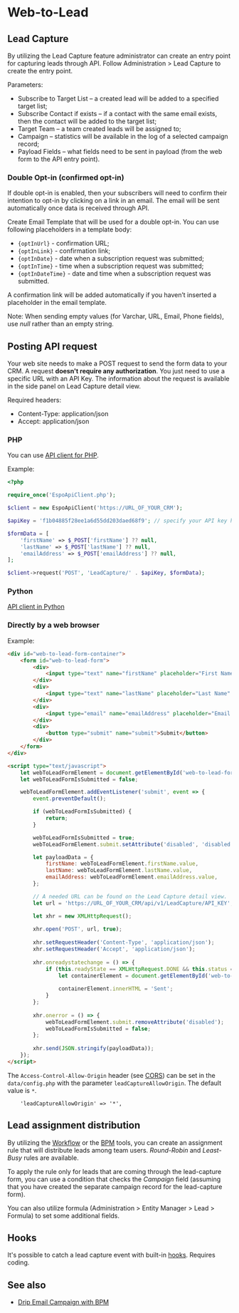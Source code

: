 # Web-to-Lead

## Lead Capture

By utilizing the Lead Capture feature administrator can create an entry point for capturing leads through API. Follow Administration > Lead Capture to create the entry point.

Parameters:

* Subscribe to Target List – a created lead will be added to a specified target list;
* Subscribe Contact if exists – if a contact with the same email exists, then the contact will be added to the target list;
* Target Team – a team created leads will be assigned to;
* Campaign – statistics will be available in the log of a selected campaign record;
* Payload Fields – what fields need to be sent in payload (from the web form to the API entry point).

### Double Opt-in (confirmed opt-in)

If double opt-in is enabled, then your subscribers will need to confirm their intention to opt-in by clicking on a link in an email. The email will be sent automatically once data is received through API.

Create Email Template that will be used for a double opt-in. You can use following placeholders in a template body:

* `{optInUrl}` - confirmation URL;
* `{optInLink}` - confirmation link;
* `{optInDate}` - date when a subscription request was submitted;
* `{optInTime}` - time when a subscription request was submitted;
* `{optInDateTime}` - date and time when a subscription request was submitted.

A confirmation link will be added automatically if you haven’t inserted a placeholder in the email template.

Note: When sending empty values (for Varchar, URL, Email, Phone fields), use *null* rather than an empty string.

## Posting API request

Your web site needs to make a POST request to send the form data to your CRM. A request **doesn't require any authorization**. You just need to use a specific URL with an API Key. The information about the request is available in the side panel on Lead Capture detail view.

Required headers:

* Content-Type: application/json
* Accept: application/json


### PHP

You can use [API client for PHP](../development/api-client-php.md).

Example:

```php
<?php

require_once('EspoApiClient.php');

$client = new EspoApiClient('https://URL_OF_YOUR_CRM');

$apiKey = 'f1b04885f28ee1a6d55dd203daed68f9'; // specify your API key here

$formData = [
    'firstName' => $_POST['firstName'] ?? null,
    'lastName' => $_POST['lastName'] ?? null,
    'emailAddress' => $_POST['emailAddress'] ?? null,
];

$client->request('POST', 'LeadCapture/' . $apiKey, $formData);

```

### Python

[API client in Python](../development/api-client-python.md)

### Directly by a web browser

Example:

```html
<div id="web-to-lead-form-container">
    <form id="web-to-lead-form">
        <div>
            <input type="text" name="firstName" placeholder="First Name">
        </div>
        <div>
            <input type="text" name="lastName" placeholder="Last Name" required>
        </div>
        <div>
            <input type="email" name="emailAddress" placeholder="Email Address" required>
        </div>
        <div>
            <button type="submit" name="submit">Submit</button>
        </div>
    </form>
</div>

<script type="text/javascript">
    let webToLeadFormElement = document.getElementById('web-to-lead-form');
    let webToLeadFormIsSubmitted = false;

    webToLeadFormElement.addEventListener('submit', event => {
        event.preventDefault();

        if (webToLeadFormIsSubmitted) {
            return;
        }

        webToLeadFormIsSubmitted = true;
        webToLeadFormElement.submit.setAttribute('disabled', 'disabled');

        let payloadData = {
            firstName: webToLeadFormElement.firstName.value,
            lastName: webToLeadFormElement.lastName.value,
            emailAddress: webToLeadFormElement.emailAddress.value,
        };

        // A needed URL can be found on the Lead Capture detail view.
        let url = 'https://URL_OF_YOUR_CRM/api/v1/LeadCapture/API_KEY';

        let xhr = new XMLHttpRequest();
    
        xhr.open('POST', url, true);
    
        xhr.setRequestHeader('Content-Type', 'application/json');
        xhr.setRequestHeader('Accept', 'application/json');
    
        xhr.onreadystatechange = () => {
            if (this.readyState == XMLHttpRequest.DONE && this.status == 200) {
                let containerElement = document.getElementById('web-to-lead-form-container');
    
                containerElement.innerHTML = 'Sent';
            }
        };
    
        xhr.onerror = () => {
            webToLeadFormElement.submit.removeAttribute('disabled');
            webToLeadFormIsSubmitted = false;
        };
    
        xhr.send(JSON.stringify(payloadData));
    });
</script>
```

The `Access-Control-Allow-Origin` header (see [CORS](https://en.wikipedia.org/wiki/Cross-origin_resource_sharing)) can be set in the `data/config.php` with the parameter `leadCaptureAllowOrigin`. The default value is `*`.

```
    'leadCaptureAllowOrigin' => '*',
```

## Lead assignment distribution

By utilizing the [Workflow](workflows.md) or the [BPM](bpm.md) tools, you can create an assignment rule that will distribute leads among team users. *Round-Robin* and *Least-Busy* rules are available.

To apply the rule only for leads that are coming through the lead-capture form, you can use a condition that checks the *Campaign* field (assuming that you have created the separate campaign record for the lead-capture form).

You can also utilize formula (Administration > Entity Manager > Lead > Formula) to set some additional fields.


## Hooks

It's possible to catch a lead capture event with built-in [hooks](../development/hooks.md#additional-default-hooks). Requires coding.

## See also

* [Drip Email Campaign with BPM](bpm-drip-email-campaign.md)

